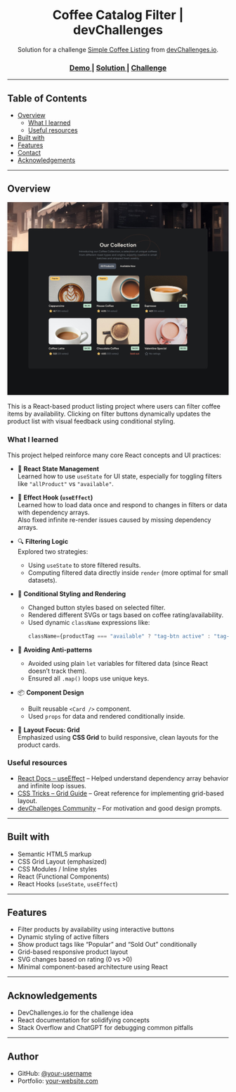 <h1 align="center">Coffee Catalog Filter | devChallenges</h1>

<div align="center">
   Solution for a challenge <a href="https://devchallenges.io/challenge/simple-coffee-listing" target="_blank">Simple Coffee Listing</a> from <a href="http://devchallenges.io" target="_blank">devChallenges.io</a>.
</div>

<div align="center">
  <h3>
    <a href="https://javed1301.github.io/Caffee-Listing-Page/">
      Demo
    </a>
    <span> | </span>
    <a href="https://github.com/Javed1301/Caffee-Listing-Page">
      Solution
    </a>
    <span> | </span>
    <a href="https://devchallenges.io/challenge/simple-coffee-listing">
      Challenge
    </a>
  </h3>
</div>

---

## Table of Contents

- [Overview](#overview)
  - [What I learned](#what-i-learned)
  - [Useful resources](#useful-resources)
- [Built with](#built-with)
- [Features](#features)
- [Contact](#contact)
- [Acknowledgements](#acknowledgements)

---

## Overview

![screenshot](./src/assets/Desktop_1350px.jpg)

This is a React-based product listing project where users can filter coffee items by availability. Clicking on filter buttons dynamically updates the product list with visual feedback using conditional styling.

### What I learned

This project helped reinforce many core React concepts and UI practices:

- 🧠 **React State Management**  
  Learned how to use `useState` for UI state, especially for toggling filters like `"allProduct"` vs `"available"`.

- 🔄 **Effect Hook (`useEffect`)**  
  Learned how to load data once and respond to changes in filters or data with dependency arrays.  
  Also fixed infinite re-render issues caused by missing dependency arrays.

- 🔍 **Filtering Logic**  
  Explored two strategies:
  - Using `useState` to store filtered results.
  - Computing filtered data directly inside `render` (more optimal for small datasets).

- 🎨 **Conditional Styling and Rendering**  
  - Changed button styles based on selected filter.
  - Rendered different SVGs or tags based on coffee rating/availability.
  - Used dynamic `className` expressions like:
    ```jsx
    className={productTag === "available" ? "tag-btn active" : "tag-btn"}
    ```

- 🧩 **Avoiding Anti-patterns**  
  - Avoided using plain `let` variables for filtered data (since React doesn’t track them).
  - Ensured all `.map()` loops use unique keys.

- 📦 **Component Design**  
  - Built reusable `<Card />` component.
  - Used `props` for data and rendered conditionally inside.

- 🧱 **Layout Focus: Grid**  
  Emphasized using **CSS Grid** to build responsive, clean layouts for the product cards.

### Useful resources

- [React Docs – useEffect](https://reactjs.org/docs/hooks-effect.html) – Helped understand dependency array behavior and infinite loop issues.
- [CSS Tricks – Grid Guide](https://css-tricks.com/snippets/css/complete-guide-grid/) – Great reference for implementing grid-based layout.
- [devChallenges Community](https://devchallenges.io/) – For motivation and good design prompts.

---

## Built with

- Semantic HTML5 markup
- CSS Grid Layout (emphasized)
- CSS Modules / Inline styles
- React (Functional Components)
- React Hooks (`useState`, `useEffect`)

---

## Features

- Filter products by availability using interactive buttons
- Dynamic styling of active filters
- Show product tags like “Popular” and “Sold Out” conditionally
- Grid-based responsive product layout
- SVG changes based on rating (0 vs >0)
- Minimal component-based architecture using React

---

## Acknowledgements

- DevChallenges.io for the challenge idea
- React documentation for solidifying concepts
- Stack Overflow and ChatGPT for debugging common pitfalls

---

## Author

- GitHub: [@your-username](https://github.com/your-username)
- Portfolio: [your-website.com](https://your-website.com)
